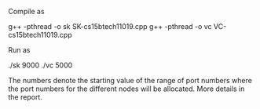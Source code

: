 Compile as

g++ -pthread -o sk SK-cs15btech11019.cpp
g++ -pthread -o vc VC-cs15btech11019.cpp

Run as

./sk 9000
./vc 5000

The numbers denote the starting value of the range of port numbers where the port numbers for the different nodes will be allocated.
More details in the report.
